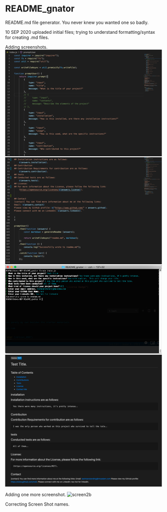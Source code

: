 # README_gnator
README.md file generator.  You never knew you wanted one so badly.


10 SEP 2020
uploaded initial files; trying to understand formatting/syntax for creating .md files.

Adding screenshots.
![screen1](./Screen_Shot_01.png)
![screen2](./Screen_Shot_02.png)
![screen3](./Screen_Shot_03.png)
![screen4](./Screen_Shot_04.png)


Adding one more screenshot.
![screen2b](./Screen_Shot_02a.png)

Correcting Screen Shot names.
